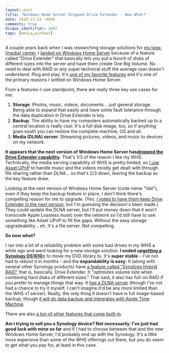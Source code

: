 ```yaml
---
layout: post
title: "Windows Home Server Dropped Drive Extender - Now What?"
date: 2010-11-24 -0800
comments: true
disqus_identifier: 1682
tags: [media,windows]
---
```

A couple years back when I was researching storage solutions for [my
tags: [media]
center](/archive/2008/09/30/overview-of-my-media-center-solution.aspx),
I [landed on Windows Home
Server](/archive/2008/08/25/windows-home-server-first-impressions.aspx)
because of a feature called "Drive Extender" that basically lets you put
a bunch of disks of different sizes into the server and have them create
One Big Volume. No need to deal with RAID or any super technical stuff
the average user doesn't understand. Plug and play. It's [one of my
favorite
features](/archive/2009/10/26/one-year-retrospective-with-windows-home-server.aspx)
and it's one of the primary reasons I settled on Windows Home Server.

From a features-I-use standpoint, there are really three key use cases
for me:

1. **Storage**. Photos, music, videos, documents... just general
    storage. Being able to expand that easily and have some fault
    tolerance through the data duplication in Drive Extender is key.
2. **Backup**. The ability to have my computers automatically backed up
    to a central location is really cool. It's a full disk image, too,
    so if anything goes south you can restore the complete machine, OS
    and all.
3. **Media (DLNA) server**. Streaming pictures, videos, and music to
    devices on my network.

**It appears that the next version of Windows Home Server
has**[**dropped the Drive Extender
capability**](http://www.mediasmartserver.net/2010/11/23/microsoft-announces-removal-of-drive-extender-from-windows-home-server/)**.**
That's 1/3 of the reason I like my WHS. Technically, the media serving
capability of WHS is pretty limited, so [I use Asset
UPnP](/archive/2009/08/11/stream-more-music-from-windows-home-server-with-asset-upnp.aspx)
to handle music and the videos mostly get dealt with through file
sharing rather than DLNA... so that's 2/3 down, leaving the backup as
the key feature draw.

Looking at the next version of Windows Home Server (code name "Vail"),
even if they keep the backup feature in place, I don't think there's
compelling reason for me to upgrade. (Yes, [I voted to have them keep
Drive Extender in the next
version](https://connect.microsoft.com/WindowsHomeServer/feedback/details/624029/add-drive-extender-back-to-vail?wa=wsignin1.0),
but I'm guessing the decision's been made.) They could update the DLNA
server, but I'll put money down that it won't transcode Apple Lossless
music over the network so I'd still have to use something like Asset
UPnP to fill the gaps. Without the easy storage upgradeability... eh.
It's a file server. Not compelling.

**So now what?**

I ran into a bit of a reliability problem with some bad drives in my WHS
a while ago and went looking for a new storage solution. **I ended
up**[**getting a Synology
DS1010+**](/archive/2010/05/20/moving-to-a-synology-ds1010.aspx) to move
my DVD library to. It's **super stable** - I've not had to reboot it in
months - and the **expandability is easy**. It (along with several other
Synology products) have [a feature called "Synology Hybrid
RAID"](http://www.synology.com/us/products/features/Volume_Management.php)
that is, basically, Drive Extender. It "optimizes volume size when
combining hard disks of different sizes." That said, it also has full-on
RAID if you prefer to manage things that way. It [has a DLNA
server](http://www.synology.com/us/products/features/DLNA.php) (though
I've not had a chance to try it myself, I can't imagine it'd be any more
limited than the WHS v1 server). Really, the only thing it doesn't have
is full image-based backup, though [it will do data backup and
integrates with Apple Time
Machine](http://www.synology.com/us/products/features/backup_desktop.php).

There are also [a ton of other features that come
built-in](http://www.synology.com/us/products/features/index.php).

**Am I trying to sell you a Synology device? Not necessarily. I've just
had good luck with mine so far** and if I had to choose between that and
the new Windows Home Server, I'd probably end up with the Synology. It's
a little more expensive than some of the WHS offerings out there, but
you do seem to get what you pay for, at least in this case.
